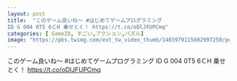 ```yaml
---
layout: post
title:  "このゲーム良いね〜 #はじめてゲームプログラミング 
ID G 004 0T5 6ＣH 乗せとく！ https://t.co/oDlJFUPCmq"
categories: [ GameID, すごい,アクション,パズル]
image: "https://pbs.twimg.com/ext_tw_video_thumb/1403979115602997250/pu/img/715VQp8nv3LFXwJK.jpg"
---
```

このゲーム良いね〜 #はじめてゲームプログラミング 
ID G 004 0T5 6ＣH 乗せとく！ https://t.co/oDlJFUPCmq
